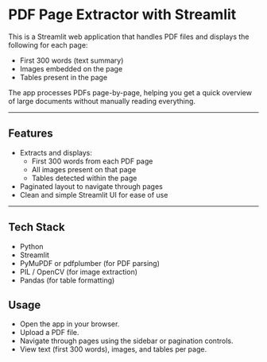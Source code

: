 # PDF Page Extractor with Streamlit

This is a Streamlit web application that handles PDF files and displays the following for each page:
-  First 300 words (text summary)
-  Images embedded on the page
-  Tables present in the page

The app processes PDFs page-by-page, helping you get a quick overview of large documents without manually reading everything.

---

## Features

- Extracts and displays:
  - First 300 words from each PDF page
  - All images present on that page
  - Tables detected within the page
- Paginated layout to navigate through pages
- Clean and simple Streamlit UI for ease of use

---

## Tech Stack

- Python 
- Streamlit 
- PyMuPDF or pdfplumber (for PDF parsing)
- PIL / OpenCV (for image extraction)
- Pandas (for table formatting)

## Usage
- Open the app in your browser.
- Upload a PDF file.
- Navigate through pages using the sidebar or pagination controls.
- View text (first 300 words), images, and tables per page.



